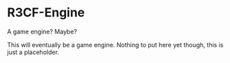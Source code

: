 # R3CF-Engine
A game engine? Maybe? 

This will eventually be a game engine. Nothing to put here yet though, this is just a placeholder.
